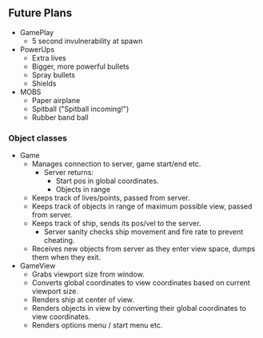 ## Future Plans
  - GamePlay
    - 5 second invulnerability at spawn
  - PowerUps
    - Extra lives
    - Bigger, more powerful bullets
    - Spray bullets
    - Shields
  - MOBS
    - Paper airplane
    - Spitball ("Spitball incoming!")
    - Rubber band ball

### Object classes
  - Game
    - Manages connection to server, game start/end etc.
      - Server returns:
        - Start pos in global coordinates.
        - Objects in range
    - Keeps track of lives/points, passed from server.
    - Keeps track of objects in range of maximum possible view, passed from server.
    - Keeps track of ship, sends its pos/vel to the server.
      - Server sanity checks ship movement and fire rate to prevent cheating.
    - Receives new objects from server as they enter view space, dumps them when they exit.
  - GameView
    - Grabs viewport size from window.
    - Converts global coordinates to view coordinates based on current viewport size.
    - Renders ship at center of view.
    - Renders objects in view by converting their global coordinates to view coordinates.  
    - Renders options menu / start menu etc.
